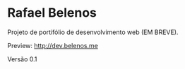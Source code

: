 # Rafael Belenos

Projeto de portifólio de desenvolvimento web (EM BREVE).

Preview: http://dev.belenos.me

Versão 0.1
